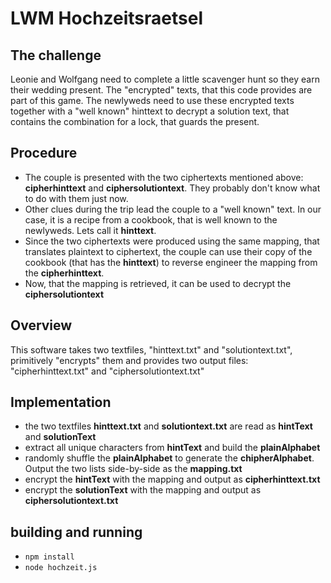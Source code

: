 # LWM Hochzeitsraetsel

## The challenge

Leonie and Wolfgang need to complete a little scavenger hunt so they earn their wedding present. The "encrypted" texts, that this code provides are part of this game. The newlyweds need to use these encrypted texts together with a "well known" hinttext to decrypt a solution text, that contains the combination for a lock, that guards the present.

## Procedure
- The couple is presented with the two ciphertexts mentioned above: **cipherhinttext** and **ciphersolutiontext**. They probably don't know what to do with them just now.
- Other clues during the trip lead the couple to a "well known" text. In our case, it is a recipe from a cookbook, that is well known to the newlyweds. Lets call it **hinttext**.
- Since the two ciphertexts were produced using the same mapping, that translates plaintext to ciphertext, the couple can use their copy of the cookbook (that has the **hinttext**) to reverse engineer the mapping from the **cipherhinttext**.
- Now, that the mapping is retrieved, it can be used to decrypt the **ciphersolutiontext**


## Overview

This software takes two textfiles, "hinttext.txt" and "solutiontext.txt", primitively "encrypts" them and provides two output files: "cipherhinttext.txt" and "ciphersolutiontext.txt"

## Implementation
- the two textfiles **hinttext.txt** and **solutiontext.txt** are read as **hintText** and **solutionText**
- extract all unique characters from **hintText** and build the **plainAlphabet**
- randomly shuffle the **plainAlphabet** to generate the **chipherAlphabet**. Output the two lists side-by-side as the **mapping.txt**
- encrypt the **hintText** with the mapping and output as **cipherhinttext.txt**
- encrypt the **solutionText** with the mapping and output as **ciphersolutiontext.txt**

## building and running
- `npm install`
- `node hochzeit.js`




